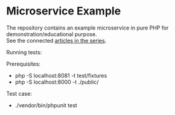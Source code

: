 # Microservice Example

The repository contains an example microservice in pure PHP for demonstration/educational purpose. \
See the connected <a href="https://dev.to/dobrenteiistvan/series/31928">articles in the series</a>.

Running tests:

Prerequisites:

- php -S localhost:8081 -t test/fixtures
- php -S localhost:8000 -t ./public/

Test case:

- ./vendor/bin/phpunit test
